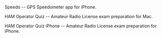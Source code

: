 Speedo -- GPS Speedometer app for iPhone.

HAM Operator Quiz -- Amateur Radio License exam preparation for Mac.

HAM Operator Quiz iPhone -- Amateur Radio License exam preparation for iPhone.

